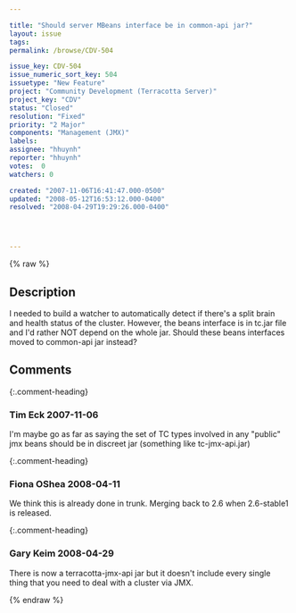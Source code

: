 ```yaml
---

title: "Should server MBeans interface be in common-api jar?"
layout: issue
tags: 
permalink: /browse/CDV-504

issue_key: CDV-504
issue_numeric_sort_key: 504
issuetype: "New Feature"
project: "Community Development (Terracotta Server)"
project_key: "CDV"
status: "Closed"
resolution: "Fixed"
priority: "2 Major"
components: "Management (JMX)"
labels: 
assignee: "hhuynh"
reporter: "hhuynh"
votes:  0
watchers: 0

created: "2007-11-06T16:41:47.000-0500"
updated: "2008-05-12T16:53:12.000-0400"
resolved: "2008-04-29T19:29:26.000-0400"




---
```


{% raw %}

## Description

<div markdown="1" class="description">

I needed to build a watcher to automatically detect if there's a split brain and health status of the cluster. However, the beans interface is in tc.jar file and I'd rather NOT depend on the whole jar. Should these beans interfaces moved to common-api jar instead?

</div>

## Comments


{:.comment-heading}
### **Tim Eck** <span class="date">2007-11-06</span>

<div markdown="1" class="comment">

I'm maybe go as far as saying the set of TC types involved in any "public" jmx beans should be in discreet jar (something like tc-jmx-api.jar)


</div>


{:.comment-heading}
### **Fiona OShea** <span class="date">2008-04-11</span>

<div markdown="1" class="comment">

We think this is already done in trunk.  Merging back to 2.6 when 2.6-stable1 is released.

</div>


{:.comment-heading}
### **Gary Keim** <span class="date">2008-04-29</span>

<div markdown="1" class="comment">

There is now a terracotta-jmx-api jar but it doesn't include every single thing that you need to deal with a cluster via JMX.


</div>



{% endraw %}
